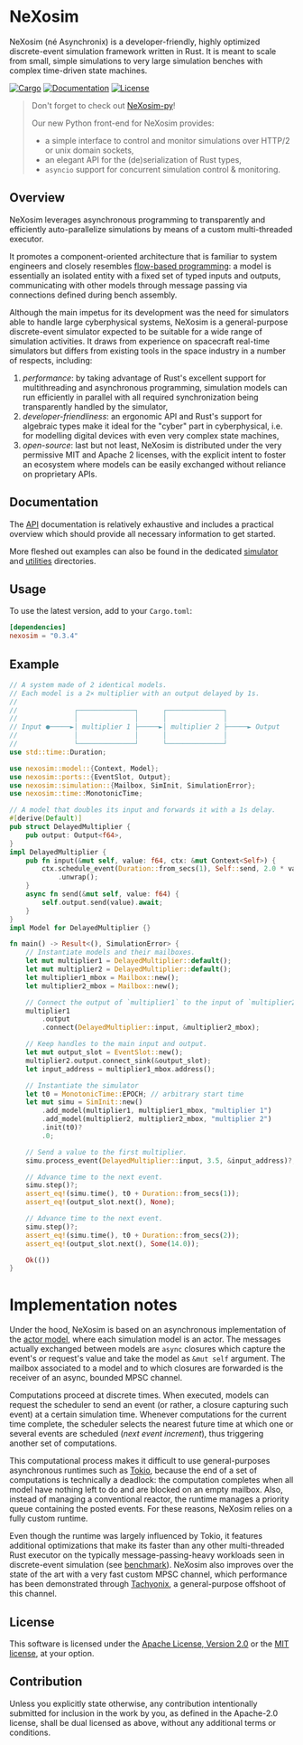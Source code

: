 # NeXosim

NeXosim (né Asynchronix) is a developer-friendly, highly optimized
discrete-event simulation framework written in Rust. It is meant to scale from
small, simple simulations to very large simulation benches with complex
time-driven state machines.

[![Cargo](https://img.shields.io/crates/v/nexosim.svg)](https://crates.io/crates/nexosim)
[![Documentation](https://docs.rs/nexosim/badge.svg)](https://docs.rs/nexosim)
[![License](https://img.shields.io/badge/license-MIT%2FApache--2.0-blue.svg)](https://github.com/asynchronics/nexosim#license)

> Don't forget to check out [NeXosim-py](https://pypi.org/project/NeXosim-py/)!
>
> Our new Python front-end for NeXosim provides:
>
> - a simple interface to control and monitor simulations over HTTP/2 or unix domain sockets,
> - an elegant API for the (de)serialization of Rust types,
> - `asyncio` support for concurrent simulation control & monitoring.

## Overview

NeXosim leverages asynchronous programming to transparently and efficiently
auto-parallelize simulations by means of a custom multi-threaded executor.

It promotes a component-oriented architecture that is familiar to system
engineers and closely resembles [flow-based programming][FBP]: a model is
essentially an isolated entity with a fixed set of typed inputs and outputs,
communicating with other models through message passing via connections defined
during bench assembly.

Although the main impetus for its development was the need for simulators able
to handle large cyberphysical systems, NeXosim is a general-purpose
discrete-event simulator expected to be suitable for a wide range of simulation
activities. It draws from experience on spacecraft real-time simulators but
differs from existing tools in the space industry in a number of respects,
including:

1. _performance_: by taking advantage of Rust's excellent support for
   multithreading and asynchronous programming, simulation models can run
   efficiently in parallel with all required synchronization being transparently
   handled by the simulator,
2. _developer-friendliness_: an ergonomic API and Rust's support for algebraic
   types make it ideal for the "cyber" part in cyberphysical, i.e. for modelling
   digital devices with even very complex state machines,
3. _open-source_: last but not least, NeXosim is distributed under the very
   permissive MIT and Apache 2 licenses, with the explicit intent to foster an
   ecosystem where models can be easily exchanged without reliance on
   proprietary APIs.

[FBP]: https://en.wikipedia.org/wiki/Flow-based_programming

## Documentation

The [API] documentation is relatively exhaustive and includes a practical
overview which should provide all necessary information to get started.

More fleshed out examples can also be found in the dedicated
[simulator](nexosim/examples) and [utilities](nexosim-util/examples)
directories.

[API]: https://docs.rs/nexosim

## Usage

To use the latest version, add to your `Cargo.toml`:

```toml
[dependencies]
nexosim = "0.3.4"
```

## Example

```rust
// A system made of 2 identical models.
// Each model is a 2× multiplier with an output delayed by 1s.
//
//              ┌──────────────┐      ┌──────────────┐
//              │              │      │              │
// Input ●─────►│ multiplier 1 ├─────►│ multiplier 2 ├─────► Output
//              │              │      │              │
//              └──────────────┘      └──────────────┘
use std::time::Duration;

use nexosim::model::{Context, Model};
use nexosim::ports::{EventSlot, Output};
use nexosim::simulation::{Mailbox, SimInit, SimulationError};
use nexosim::time::MonotonicTime;

// A model that doubles its input and forwards it with a 1s delay.
#[derive(Default)]
pub struct DelayedMultiplier {
    pub output: Output<f64>,
}
impl DelayedMultiplier {
    pub fn input(&mut self, value: f64, ctx: &mut Context<Self>) {
        ctx.schedule_event(Duration::from_secs(1), Self::send, 2.0 * value)
            .unwrap();
    }
    async fn send(&mut self, value: f64) {
        self.output.send(value).await;
    }
}
impl Model for DelayedMultiplier {}

fn main() -> Result<(), SimulationError> {
    // Instantiate models and their mailboxes.
    let mut multiplier1 = DelayedMultiplier::default();
    let mut multiplier2 = DelayedMultiplier::default();
    let multiplier1_mbox = Mailbox::new();
    let multiplier2_mbox = Mailbox::new();

    // Connect the output of `multiplier1` to the input of `multiplier2`.
    multiplier1
        .output
        .connect(DelayedMultiplier::input, &multiplier2_mbox);

    // Keep handles to the main input and output.
    let mut output_slot = EventSlot::new();
    multiplier2.output.connect_sink(&output_slot);
    let input_address = multiplier1_mbox.address();

    // Instantiate the simulator
    let t0 = MonotonicTime::EPOCH; // arbitrary start time
    let mut simu = SimInit::new()
        .add_model(multiplier1, multiplier1_mbox, "multiplier 1")
        .add_model(multiplier2, multiplier2_mbox, "multiplier 2")
        .init(t0)?
        .0;

    // Send a value to the first multiplier.
    simu.process_event(DelayedMultiplier::input, 3.5, &input_address)?;

    // Advance time to the next event.
    simu.step()?;
    assert_eq!(simu.time(), t0 + Duration::from_secs(1));
    assert_eq!(output_slot.next(), None);

    // Advance time to the next event.
    simu.step()?;
    assert_eq!(simu.time(), t0 + Duration::from_secs(2));
    assert_eq!(output_slot.next(), Some(14.0));

    Ok(())
}
```

# Implementation notes

Under the hood, NeXosim is based on an asynchronous implementation of the
[actor model][actor_model], where each simulation model is an actor. The
messages actually exchanged between models are `async` closures which capture
the event's or request's value and take the model as `&mut self` argument. The
mailbox associated to a model and to which closures are forwarded is the
receiver of an async, bounded MPSC channel.

Computations proceed at discrete times. When executed, models can request the
scheduler to send an event (or rather, a closure capturing such event) at a
certain simulation time. Whenever computations for the current time complete,
the scheduler selects the nearest future time at which one or several events are
scheduled (_next event increment_), thus triggering another set of computations.

This computational process makes it difficult to use general-purposes
asynchronous runtimes such as [Tokio][tokio], because the end of a set of
computations is technically a deadlock: the computation completes when all model
have nothing left to do and are blocked on an empty mailbox. Also, instead of
managing a conventional reactor, the runtime manages a priority queue containing
the posted events. For these reasons, NeXosim relies on a fully custom
runtime.

Even though the runtime was largely influenced by Tokio, it features additional
optimizations that make its faster than any other multi-threaded Rust executor
on the typically message-passing-heavy workloads seen in discrete-event
simulation (see [benchmark]). NeXosim also improves over the state of the
art with a very fast custom MPSC channel, which performance has been
demonstrated through [Tachyonix][tachyonix], a general-purpose offshoot of this
channel.

[actor_model]: https://en.wikipedia.org/wiki/Actor_model
[tokio]: https://github.com/tokio-rs/tokio
[tachyonix]: https://github.com/asynchronics/tachyonix
[benchmark]: https://github.com/asynchronics/tachyobench

## License

This software is licensed under the [Apache License, Version 2.0](LICENSE-APACHE) or the
[MIT license](LICENSE-MIT), at your option.

## Contribution

Unless you explicitly state otherwise, any contribution intentionally submitted
for inclusion in the work by you, as defined in the Apache-2.0 license, shall be
dual licensed as above, without any additional terms or conditions.
